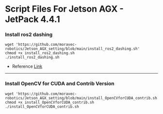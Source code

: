 # Script Files For Jetson AGX - JetPack 4.4.1

### Install ros2 dashing

```
wget 'https://github.com/moravec-robotics/Jetson_AGX_setting/blob/main/install_ros2_dashing.sh'
chmod +x install_ros2_dashing.sh
./install_ros2_dashing.sh
```
- Reference
[Link](https://emanual.robotis.com/docs/en/platform/openmanipulator_x/ros2_setup/#install-ros2-on-pc)

---

### Install OpenCV for CUDA and Contrib Version

```
wget 'https://github.com/moravec-robotics/Jetson_AGX_setting/blob/main/install_OpenCVforCUDA_contrib.sh'
chmod +x install_OpenCVforCUDA_contrib.sh
./install_OpenCVforCUDA_contrib.sh
```
